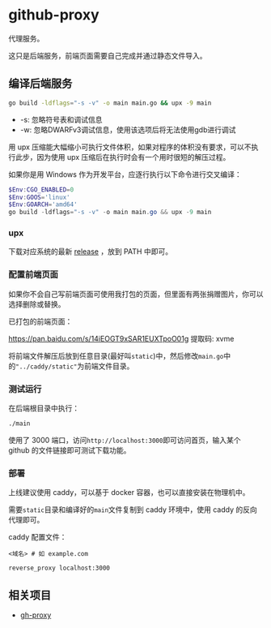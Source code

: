 # github-proxy

代理服务。

这只是后端服务，前端页面需要自己完成并通过静态文件导入。

## 编译后端服务

```bash
go build -ldflags="-s -v" -o main main.go && upx -9 main
```

- -s: 忽略符号表和调试信息
- -w: 忽略DWARFv3调试信息，使用该选项后将无法使用gdb进行调试

用 upx 压缩能大幅缩小可执行文件体积，如果对程序的体积没有要求，可以不执行此步，因为使用 upx 压缩后在执行时会有一个用时很短的解压过程。

如果你是用 Windows 作为开发平台，应逐行执行以下命令进行交叉编译：

```powershell
$Env:CGO_ENABLED=0
$Env:GOOS='linux'
$Env:GOARCH='amd64'
go build -ldflags="-s -v" -o main main.go && upx -9 main
```

### upx

下载对应系统的最新 [release](https://github.com/upx/upx/releases/latest) ，放到 PATH 中即可。

### 配置前端页面

如果你不会自己写前端页面可使用我打包的页面，但里面有两张捐赠图片，你可以选择删除或替换。

已打包的前端页面：

https://pan.baidu.com/s/14iEOGT9xSAR1EUXTpoO01g 提取码: xvme

将前端文件解压后放到任意目录(最好叫`static`)中，然后修改`main.go`中的`"../caddy/static"`为前端文件目录。

### 测试运行

在后端根目录中执行：

```bash
./main
```

使用了 3000 端口，访问`http://localhost:3000`即可访问首页，输入某个 github 的文件链接即可测试下载功能。

### 部署

上线建议使用 caddy，可以基于 docker 容器，也可以直接安装在物理机中。

需要`static`目录和编译好的`main`文件复制到 caddy 环境中，使用 caddy 的反向代理即可。

caddy 配置文件：

```caddy
<域名> # 如 example.com

reverse_proxy localhost:3000
```

## 相关项目

- [gh-proxy](https://github.com/hunshcn/gh-proxy)
